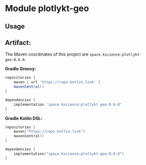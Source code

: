 # Module plotlykt-geo



## Usage

## Artifact:

The Maven coordinates of this project are `space.kscience:plotlykt-geo:0.6.0`.

**Gradle Groovy:**
```groovy
repositories {
    maven { url 'https://repo.kotlin.link' }
    mavenCentral()
}

dependencies {
    implementation 'space.kscience:plotlykt-geo:0.6.0'
}
```
**Gradle Kotlin DSL:**
```kotlin
repositories {
    maven("https://repo.kotlin.link")
    mavenCentral()
}

dependencies {
    implementation("space.kscience:plotlykt-geo:0.6.0")
}
```
